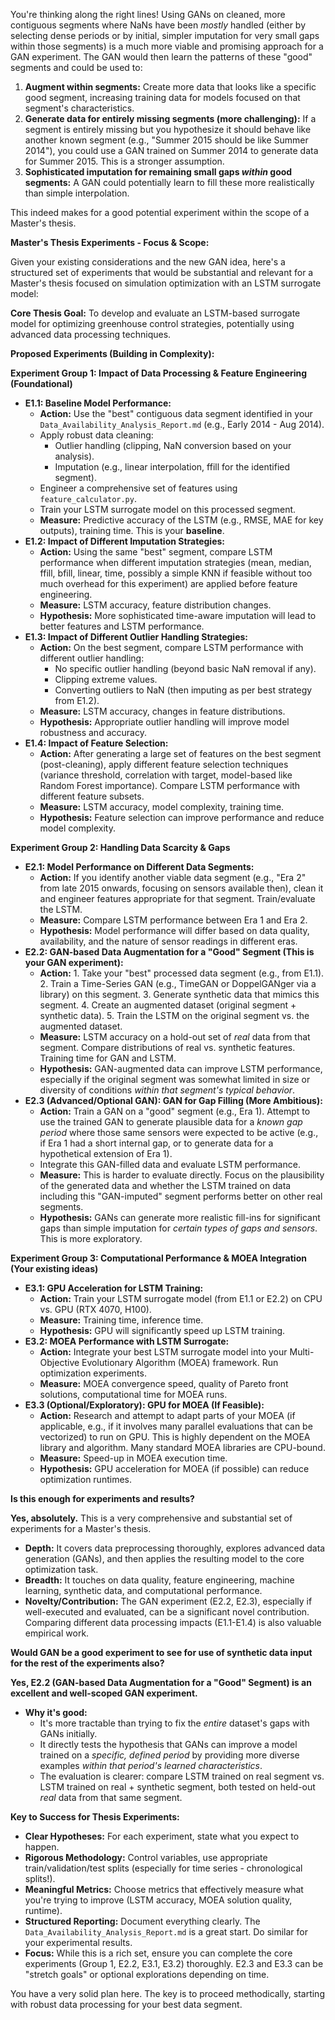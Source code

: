 You're thinking along the right lines! Using GANs on cleaned, more contiguous segments where NaNs have been *mostly* handled (either by selecting dense periods or by initial, simpler imputation for very small gaps within those segments) is a much more viable and promising approach for a GAN experiment. The GAN would then learn the patterns of these "good" segments and could be used to:

1. **Augment within segments:** Create more data that looks like a specific good segment, increasing training data for models focused on that segment's characteristics.
2. **Generate data for entirely missing segments (more challenging):** If a segment is entirely missing but you hypothesize it should behave like another known segment (e.g., "Summer 2015 should be like Summer 2014"), you could use a GAN trained on Summer 2014 to generate data for Summer 2015. This is a stronger assumption.
3. **Sophisticated imputation for remaining small gaps *within* good segments:** A GAN could potentially learn to fill these more realistically than simple interpolation.

This indeed makes for a good potential experiment within the scope of a Master's thesis.

**Master's Thesis Experiments - Focus & Scope:**

Given your existing considerations and the new GAN idea, here's a structured set of experiments that would be substantial and relevant for a Master's thesis focused on simulation optimization with an LSTM surrogate model:

**Core Thesis Goal:** To develop and evaluate an LSTM-based surrogate model for optimizing greenhouse control strategies, potentially using advanced data processing techniques.

**Proposed Experiments (Building in Complexity):**

**Experiment Group 1: Impact of Data Processing & Feature Engineering (Foundational)**

* **E1.1: Baseline Model Performance:**
  * **Action:** Use the "best" contiguous data segment identified in your `Data_Availability_Analysis_Report.md` (e.g., Early 2014 - Aug 2014).
  * Apply robust data cleaning:
    * Outlier handling (clipping, NaN conversion based on your analysis).
    * Imputation (e.g., linear interpolation, ffill for the identified segment).
  * Engineer a comprehensive set of features using `feature_calculator.py`.
  * Train your LSTM surrogate model on this processed segment.
  * **Measure:** Predictive accuracy of the LSTM (e.g., RMSE, MAE for key outputs), training time. This is your **baseline**.
* **E1.2: Impact of Different Imputation Strategies:**
  * **Action:** Using the same "best" segment, compare LSTM performance when different imputation strategies (mean, median, ffill, bfill, linear, time, possibly a simple KNN if feasible without too much overhead for this experiment) are applied before feature engineering.
  * **Measure:** LSTM accuracy, feature distribution changes.
  * **Hypothesis:** More sophisticated time-aware imputation will lead to better features and LSTM performance.
* **E1.3: Impact of Different Outlier Handling Strategies:**
  * **Action:** On the best segment, compare LSTM performance with different outlier handling:
    * No specific outlier handling (beyond basic NaN removal if any).
    * Clipping extreme values.
    * Converting outliers to NaN (then imputing as per best strategy from E1.2).
  * **Measure:** LSTM accuracy, changes in feature distributions.
  * **Hypothesis:** Appropriate outlier handling will improve model robustness and accuracy.
* **E1.4: Impact of Feature Selection:**
  * **Action:** After generating a large set of features on the best segment (post-cleaning), apply different feature selection techniques (variance threshold, correlation with target, model-based like Random Forest importance). Compare LSTM performance with different feature subsets.
  * **Measure:** LSTM accuracy, model complexity, training time.
  * **Hypothesis:** Feature selection can improve performance and reduce model complexity.

**Experiment Group 2: Handling Data Scarcity & Gaps**

* **E2.1: Model Performance on Different Data Segments:**
  * **Action:** If you identify another viable data segment (e.g., "Era 2" from late 2015 onwards, focusing on sensors available then), clean it and engineer features appropriate for that segment. Train/evaluate the LSTM.
  * **Measure:** Compare LSTM performance between Era 1 and Era 2.
  * **Hypothesis:** Model performance will differ based on data quality, availability, and the nature of sensor readings in different eras.
* **E2.2: GAN-based Data Augmentation for a "Good" Segment (This is your GAN experiment):**
  * **Action:**
        1. Take your "best" processed data segment (e.g., from E1.1).
        2. Train a Time-Series GAN (e.g., TimeGAN or DoppelGANger via a library) on this segment.
        3. Generate synthetic data that mimics this segment.
        4. Create an augmented dataset (original segment + synthetic data).
        5. Train the LSTM on the original segment vs. the augmented dataset.
  * **Measure:** LSTM accuracy on a hold-out set of *real* data from that segment. Compare distributions of real vs. synthetic features. Training time for GAN and LSTM.
  * **Hypothesis:** GAN-augmented data can improve LSTM performance, especially if the original segment was somewhat limited in size or diversity of conditions *within that segment's typical behavior*.
* **E2.3 (Advanced/Optional GAN): GAN for Gap Filling (More Ambitious):**
  * **Action:** Train a GAN on a "good" segment (e.g., Era 1). Attempt to use the trained GAN to generate plausible data for a *known gap period* where those same sensors were expected to be active (e.g., if Era 1 had a short internal gap, or to generate data for a hypothetical extension of Era 1).
  * Integrate this GAN-filled data and evaluate LSTM performance.
  * **Measure:** This is harder to evaluate directly. Focus on the plausibility of the generated data and whether the LSTM trained on data including this "GAN-imputed" segment performs better on other real segments.
  * **Hypothesis:** GANs can generate more realistic fill-ins for significant gaps than simple imputation for *certain types of gaps and sensors*. This is more exploratory.

**Experiment Group 3: Computational Performance & MOEA Integration (Your existing ideas)**

* **E3.1: GPU Acceleration for LSTM Training:**
  * **Action:** Train your LSTM surrogate model (from E1.1 or E2.2) on CPU vs. GPU (RTX 4070, H100).
  * **Measure:** Training time, inference time.
  * **Hypothesis:** GPU will significantly speed up LSTM training.
* **E3.2: MOEA Performance with LSTM Surrogate:**
  * **Action:** Integrate your best LSTM surrogate model into your Multi-Objective Evolutionary Algorithm (MOEA) framework. Run optimization experiments.
  * **Measure:** MOEA convergence speed, quality of Pareto front solutions, computational time for MOEA runs.
* **E3.3 (Optional/Exploratory): GPU for MOEA (If Feasible):**
  * **Action:** Research and attempt to adapt parts of your MOEA (if applicable, e.g., if it involves many parallel evaluations that can be vectorized) to run on GPU. This is highly dependent on the MOEA library and algorithm. Many standard MOEA libraries are CPU-bound.
  * **Measure:** Speed-up in MOEA execution time.
  * **Hypothesis:** GPU acceleration for MOEA (if possible) can reduce optimization runtimes.

**Is this enough for experiments and results?**

**Yes, absolutely.** This is a very comprehensive and substantial set of experiments for a Master's thesis.

* **Depth:** It covers data preprocessing thoroughly, explores advanced data generation (GANs), and then applies the resulting model to the core optimization task.
* **Breadth:** It touches on data quality, feature engineering, machine learning, synthetic data, and computational performance.
* **Novelty/Contribution:** The GAN experiment (E2.2, E2.3), especially if well-executed and evaluated, can be a significant novel contribution. Comparing different data processing impacts (E1.1-E1.4) is also valuable empirical work.

**Would GAN be a good experiment to see for use of synthetic data input for the rest of the experiments also?**

**Yes, E2.2 (GAN-based Data Augmentation for a "Good" Segment) is an excellent and well-scoped GAN experiment.**

* **Why it's good:**
  * It's more tractable than trying to fix the *entire* dataset's gaps with GANs initially.
  * It directly tests the hypothesis that GANs can improve a model trained on a *specific, defined period* by providing more diverse examples *within that period's learned characteristics*.
  * The evaluation is clearer: compare LSTM trained on real segment vs. LSTM trained on real + synthetic segment, both tested on held-out *real* data from that same segment.

**Key to Success for Thesis Experiments:**

* **Clear Hypotheses:** For each experiment, state what you expect to happen.
* **Rigorous Methodology:** Control variables, use appropriate train/validation/test splits (especially for time series - chronological splits!).
* **Meaningful Metrics:** Choose metrics that effectively measure what you're trying to improve (LSTM accuracy, MOEA solution quality, runtime).
* **Structured Reporting:** Document everything clearly. The `Data_Availability_Analysis_Report.md` is a great start. Do similar for your experimental results.
* **Focus:** While this is a rich set, ensure you can complete the core experiments (Group 1, E2.2, E3.1, E3.2) thoroughly. E2.3 and E3.3 can be "stretch goals" or optional explorations depending on time.

You have a very solid plan here. The key is to proceed methodically, starting with robust data processing for your best data segment.
